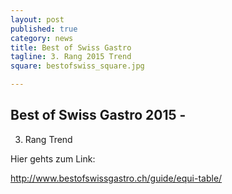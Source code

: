 ```yaml
---
layout: post
published: true
category: news
title: Best of Swiss Gastro
tagline: 3. Rang 2015 Trend
square: bestofswiss_square.jpg

---
```


## Best of Swiss Gastro 2015 - 
3. Rang Trend


Hier gehts zum Link:

http://www.bestofswissgastro.ch/guide/equi-table/
